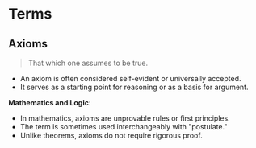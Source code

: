 # Terms

## Axioms
> That which one assumes to be true.

   - An axiom is often considered self-evident or universally accepted.
   - It serves as a starting point for reasoning or as a basis for argument.
  
**Mathematics and Logic**:
   - In mathematics, axioms are unprovable rules or first principles.
   - The term is sometimes used interchangeably with "postulate."
   - Unlike theorems, axioms do not require rigorous proof.
